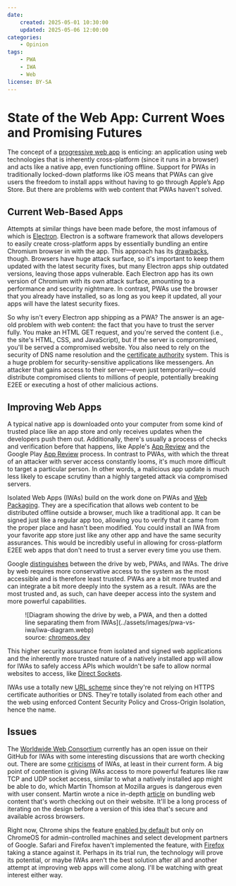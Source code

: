 ```yaml
---
date:
    created: 2025-05-01 10:30:00
    updated: 2025-05-06 12:00:00
categories:
    - Opinion
tags:
    - PWA
    - IWA
    - Web
license: BY-SA
---
```

# State of the Web App: Current Woes and Promising Futures

The concept of a [progressive web app](https://developer.mozilla.org/en-US/docs/Web/Progressive_web_apps) is enticing: an application using web technologies that is inherently cross-platform (since it runs in a browser) and acts like a native app, even functioning offline. Support for PWAs in traditionally locked-down platforms like iOS means that PWAs can give users the freedom to install apps without having to go through Apple’s App Store. But there are problems with web content that PWAs haven't solved.<!-- more -->

## Current Web-Based Apps

Attempts at similar things have been made before, the most infamous of which is [Electron](https://www.electronjs.org). Electron is a software framework that allows developers to easily create cross-platform apps by essentially bundling an entire Chromium browser in with the app. This approach has its [drawbacks](https://usa.kaspersky.com/blog/electron-framework-security-issues/28952/?srsltid=AfmBOor_UcYY-84soHz5K2ULTmhlX44-DsIfJp_StotBrusD63MweSGO), though. Browsers have huge attack surface, so it's important to keep them updated with the latest security fixes, but many Electron apps ship outdated versions, leaving those apps vulnerable. Each Electron app has its own version of Chromium with its own attack surface, amounting to a performance and security nightmare. In contrast, PWAs use the browser that you already have installed, so as long as you keep it updated, all your apps will have the latest security fixes.

So why isn't every Electron app shipping as a PWA? The answer is an age-old problem with web content: the fact that you have to trust the server fully. You make an HTML GET request, and you're served the content (i.e., the site's HTML, CSS, and JavaScript), but if the server is compromised, you'll be served a compromised website. You also need to rely on the security of DNS name resolution and the [certificate authority](https://www.digicert.com/blog/what-is-a-certificate-authority) system. This is a huge problem for security-sensitive applications like messengers. An attacker that gains access to their server—even just temporarily—could distribute compromised clients to millions of people, potentially breaking E2EE or executing a host of other malicious actions.

## Improving Web Apps

A typical native app is downloaded onto your computer from some kind of trusted place like an app store and only receives updates when the developers push them out. Additionally, there's usually a process of checks and verification before that happens, like Apple's [App Review](https://developer.apple.com/distribute/app-review) and the Google Play [App Review](https://support.google.com/googleplay/android-developer/answer/9859455) process. In contrast to PWAs, with which the threat of an attacker with server access constantly looms, it's much more difficult to target a particular person. In other words, a malicious app update is much less likely to escape scrutiny than a highly targeted attack via compromised servers.

Isolated Web Apps (IWAs) build on the work done on PWAs and [Web Packaging](https://github.com/WICG/webpackage). They are a specification that allows web content to be distributed offline outside a browser, much like a traditional app. It can be signed just like a regular app too, allowing you to verify that it came from the proper place and hasn't been modified. You could install an IWA from your favorite app store just like any other app and have the same security assurances. This would be incredibly useful in allowing for cross-platform E2EE web apps that don't need to trust a server every time you use them.

Google [distinguishes](https://chromeos.dev/en/web/isolated-web-apps) between the drive by web, PWAs, and IWAs. The drive by web requires more conservative access to the system as the most accessible and is therefore least trusted. PWAs are a bit more trusted and can integrate a bit more deeply into the system as a result. IWAs are the most trusted and, as such, can have deeper access into the system and more powerful capabilities.

<figure markdown>
  ![Diagram showing the drive by web, a PWA, and then a dotted line separating them from IWAs](../assets/images/pwa-vs-iwa/iwa-diagram.webp)
  <figcaption>source: <a href="https://chromeos.dev/en/web/isolated-web-apps">chromeos.dev</a></figcaption>
</figure>

This higher security assurance from isolated and signed web applications and the inherently more trusted nature of a natively installed app will allow for IWAs to safely access APIs which wouldn't be safe to allow normal websites to access, like [Direct Sockets](https://github.com/WICG/direct-sockets/blob/main/docs/explainer.md).

IWAs use a totally new [URL scheme](https://github.com/WICG/isolated-web-apps/blob/main/Scheme.md) since they're not relying on HTTPS certificate authorities or DNS. They're totally isolated from each other and the web using enforced Content Security Policy and Cross-Origin Isolation, hence the name.

## Issues

The [Worldwide Web Consortium](https://www.w3.org) currently has an open issue on their GitHub for IWAs with some interesting discussions that are worth checking out. There are some [criticisms](https://github.com/w3ctag/design-reviews/issues/842#issuecomment-1989631915) of IWAs, at least in their current form. A big point of contention is giving IWAs access to more powerful features like raw TCP and UDP socket access, similar to what a natively installed app might be able to do, which Martin Thomson at Mozilla argues is dangerous even with user consent. Martin wrote a nice in-depth [article](https://lowentropy.net/posts/bundles) on bundling web content that's worth checking out on their website. It'll be a long process of iterating on the design before a version of this idea that's secure and available across browsers.

Right now, Chrome ships the feature [enabled by default](https://chromestatus.com/feature/5146307550248960) but only on ChromeOS for admin-controlled machines and select development partners of Google. Safari and Firefox haven't implemented the feature, with [Firefox](https://github.com/mozilla/standards-positions/issues/799#issuecomment-2342084330) taking a stance against it. Perhaps in its trial run, the technology will prove its potential, or maybe IWAs aren't the best solution after all and another attempt at improving web apps will come along. I'll be watching with great interest either way.
